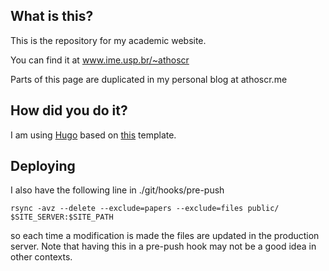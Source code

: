 ## What is this?

This is the repository for my academic website.

You can find it at www.ime.usp.br/~athoscr

Parts of this page are duplicated in my personal blog at athoscr.me

## How did you do it?

I am using [Hugo](http://gohugo.io/) based on [this](https://github.com/consequently/consequently-hugo) template.

## Deploying

I also have the following line in ./git/hooks/pre-push

```
rsync -avz --delete --exclude=papers --exclude=files public/ $SITE_SERVER:$SITE_PATH
```

so each time a modification is made the files are updated in the production server. Note that having this in a pre-push hook may not be a good idea in other contexts.

